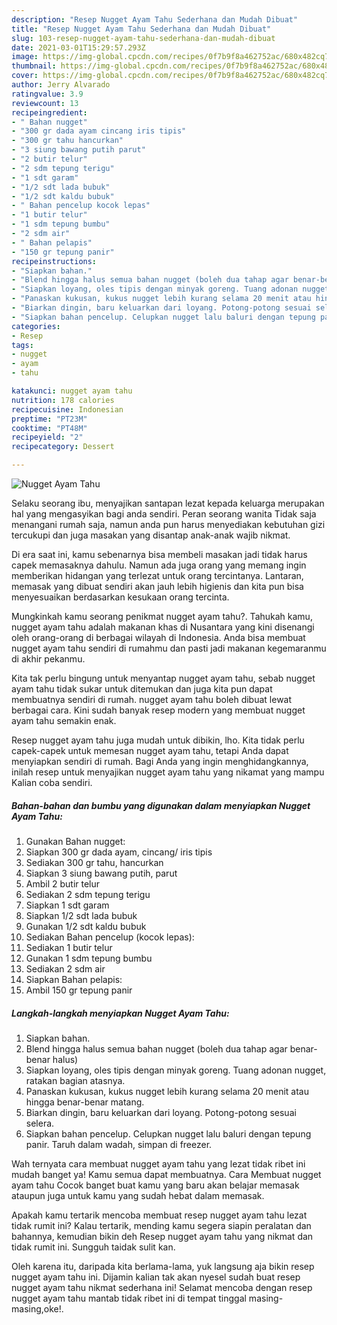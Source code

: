 ```yaml
---
description: "Resep Nugget Ayam Tahu Sederhana dan Mudah Dibuat"
title: "Resep Nugget Ayam Tahu Sederhana dan Mudah Dibuat"
slug: 103-resep-nugget-ayam-tahu-sederhana-dan-mudah-dibuat
date: 2021-03-01T15:29:57.293Z
image: https://img-global.cpcdn.com/recipes/0f7b9f8a462752ac/680x482cq70/nugget-ayam-tahu-foto-resep-utama.jpg
thumbnail: https://img-global.cpcdn.com/recipes/0f7b9f8a462752ac/680x482cq70/nugget-ayam-tahu-foto-resep-utama.jpg
cover: https://img-global.cpcdn.com/recipes/0f7b9f8a462752ac/680x482cq70/nugget-ayam-tahu-foto-resep-utama.jpg
author: Jerry Alvarado
ratingvalue: 3.9
reviewcount: 13
recipeingredient:
- " Bahan nugget"
- "300 gr dada ayam cincang iris tipis"
- "300 gr tahu hancurkan"
- "3 siung bawang putih parut"
- "2 butir telur"
- "2 sdm tepung terigu"
- "1 sdt garam"
- "1/2 sdt lada bubuk"
- "1/2 sdt kaldu bubuk"
- " Bahan pencelup kocok lepas"
- "1 butir telur"
- "1 sdm tepung bumbu"
- "2 sdm air"
- " Bahan pelapis"
- "150 gr tepung panir"
recipeinstructions:
- "Siapkan bahan."
- "Blend hingga halus semua bahan nugget (boleh dua tahap agar benar-benar halus)"
- "Siapkan loyang, oles tipis dengan minyak goreng. Tuang adonan nugget, ratakan bagian atasnya."
- "Panaskan kukusan, kukus nugget lebih kurang selama 20 menit atau hingga benar-benar matang."
- "Biarkan dingin, baru keluarkan dari loyang. Potong-potong sesuai selera."
- "Siapkan bahan pencelup. Celupkan nugget lalu baluri dengan tepung panir. Taruh dalam wadah, simpan di freezer."
categories:
- Resep
tags:
- nugget
- ayam
- tahu

katakunci: nugget ayam tahu 
nutrition: 178 calories
recipecuisine: Indonesian
preptime: "PT23M"
cooktime: "PT48M"
recipeyield: "2"
recipecategory: Dessert

---
```



![Nugget Ayam Tahu](https://img-global.cpcdn.com/recipes/0f7b9f8a462752ac/680x482cq70/nugget-ayam-tahu-foto-resep-utama.jpg)

Selaku seorang ibu, menyajikan santapan lezat kepada keluarga merupakan hal yang mengasyikan bagi anda sendiri. Peran seorang  wanita Tidak saja menangani rumah saja, namun anda pun harus menyediakan kebutuhan gizi tercukupi dan juga masakan yang disantap anak-anak wajib nikmat.

Di era  saat ini, kamu sebenarnya bisa membeli masakan jadi tidak harus capek memasaknya dahulu. Namun ada juga orang yang memang ingin memberikan hidangan yang terlezat untuk orang tercintanya. Lantaran, memasak yang dibuat sendiri akan jauh lebih higienis dan kita pun bisa menyesuaikan berdasarkan kesukaan orang tercinta. 



Mungkinkah kamu seorang penikmat nugget ayam tahu?. Tahukah kamu, nugget ayam tahu adalah makanan khas di Nusantara yang kini disenangi oleh orang-orang di berbagai wilayah di Indonesia. Anda bisa membuat nugget ayam tahu sendiri di rumahmu dan pasti jadi makanan kegemaranmu di akhir pekanmu.

Kita tak perlu bingung untuk menyantap nugget ayam tahu, sebab nugget ayam tahu tidak sukar untuk ditemukan dan juga kita pun dapat membuatnya sendiri di rumah. nugget ayam tahu boleh dibuat lewat berbagai cara. Kini sudah banyak resep modern yang membuat nugget ayam tahu semakin enak.

Resep nugget ayam tahu juga mudah untuk dibikin, lho. Kita tidak perlu capek-capek untuk memesan nugget ayam tahu, tetapi Anda dapat menyiapkan sendiri di rumah. Bagi Anda yang ingin menghidangkannya, inilah resep untuk menyajikan nugget ayam tahu yang nikamat yang mampu Kalian coba sendiri.

<!--inarticleads1-->

##### Bahan-bahan dan bumbu yang digunakan dalam menyiapkan Nugget Ayam Tahu:

1. Gunakan  Bahan nugget:
1. Siapkan 300 gr dada ayam, cincang/ iris tipis
1. Sediakan 300 gr tahu, hancurkan
1. Siapkan 3 siung bawang putih, parut
1. Ambil 2 butir telur
1. Sediakan 2 sdm tepung terigu
1. Siapkan 1 sdt garam
1. Siapkan 1/2 sdt lada bubuk
1. Gunakan 1/2 sdt kaldu bubuk
1. Sediakan  Bahan pencelup (kocok lepas):
1. Sediakan 1 butir telur
1. Gunakan 1 sdm tepung bumbu
1. Sediakan 2 sdm air
1. Siapkan  Bahan pelapis:
1. Ambil 150 gr tepung panir




<!--inarticleads2-->

##### Langkah-langkah menyiapkan Nugget Ayam Tahu:

1. Siapkan bahan.
1. Blend hingga halus semua bahan nugget (boleh dua tahap agar benar-benar halus)
1. Siapkan loyang, oles tipis dengan minyak goreng. Tuang adonan nugget, ratakan bagian atasnya.
1. Panaskan kukusan, kukus nugget lebih kurang selama 20 menit atau hingga benar-benar matang.
1. Biarkan dingin, baru keluarkan dari loyang. Potong-potong sesuai selera.
1. Siapkan bahan pencelup. Celupkan nugget lalu baluri dengan tepung panir. Taruh dalam wadah, simpan di freezer.




Wah ternyata cara membuat nugget ayam tahu yang lezat tidak ribet ini mudah banget ya! Kamu semua dapat membuatnya. Cara Membuat nugget ayam tahu Cocok banget buat kamu yang baru akan belajar memasak ataupun juga untuk kamu yang sudah hebat dalam memasak.

Apakah kamu tertarik mencoba membuat resep nugget ayam tahu lezat tidak rumit ini? Kalau tertarik, mending kamu segera siapin peralatan dan bahannya, kemudian bikin deh Resep nugget ayam tahu yang nikmat dan tidak rumit ini. Sungguh taidak sulit kan. 

Oleh karena itu, daripada kita berlama-lama, yuk langsung aja bikin resep nugget ayam tahu ini. Dijamin kalian tak akan nyesel sudah buat resep nugget ayam tahu nikmat sederhana ini! Selamat mencoba dengan resep nugget ayam tahu mantab tidak ribet ini di tempat tinggal masing-masing,oke!.

